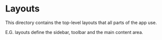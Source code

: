 # Layouts

This directory contains the top-level layouts that all parts of the app use.

E.G. layouts define the sidebar, toolbar and the main content area.
